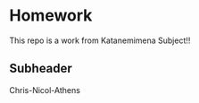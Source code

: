  # Homework
 
 This repo is a work from Katanemimena Subject!!

 ## Subheader

 Chris-Nicol-Athens
 
